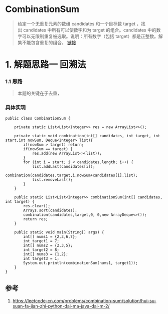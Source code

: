 # CombinationSum
> 给定一个无重复元素的数组 candidates 和一个目标数 target ，找出 candidates 中所有可以使数字和为 target 的组合。candidates 中的数字可以无限制重复被选取。说明：所有数字（包括 target）都是正整数。解集不能包含重复的组合。 [链接](https://leetcode-cn.com/problems/combination-sum/)

# 1. 解题思路一 回溯法
### 1.1 思路
> 本题的关键在于去重，
### 具体实现
```
public class CombinationSum {

    private static List<List<Integer>> res = new ArrayList<>();

    private static void combination(int[] candidates, int target, int start,int nowSum, Deque<Integer> list){
        if(nowSum > target) return;
        if(nowSum == target) {
            res.add(new ArrayList<>(list));
        }
        for (int i = start; i < candidates.length; i++) {
            list.addLast(candidates[i]);
            combination(candidates,target,i,nowSum+candidates[i],list);
            list.removeLast();
        }
    }

    public static List<List<Integer>> combinationSum(int[] candidates, int target) {
        res.clear();
        Arrays.sort(candidates);
        combination(candidates,target,0, 0,new ArrayDeque<>());
        return res;
    }

    public static void main(String[] args) {
        int[] nums1 = {2,3,6,7};
        int target1 = 7;
        int[] nums2 = {2,3,5};
        int target2 = 8;
        int[] nums3 = {1,2};
        int target3 = 1;
        System.out.println(combinationSum(nums1, target1));
    }
}
```


## 参考
1. https://leetcode-cn.com/problems/combination-sum/solution/hui-su-suan-fa-jian-zhi-python-dai-ma-java-dai-m-2/

